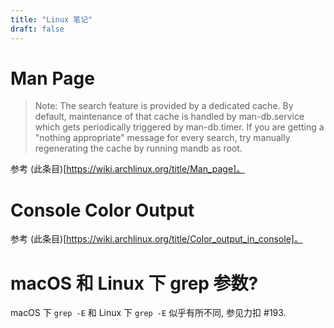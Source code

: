 ```yaml
---
title: "Linux 笔记"
draft: false
---
```


# Man Page

> Note: The search feature is provided by a dedicated cache. By default, maintenance of that cache is handled by man-db.service which gets periodically triggered by man-db.timer. If you are getting a "nothing appropriate" message for every search, try manually regenerating the cache by running mandb as root.

参考 (此条目)[https://wiki.archlinux.org/title/Man_page]。

# Console Color Output

参考 (此条目)[https://wiki.archlinux.org/title/Color_output_in_console]。

# macOS 和 Linux 下 grep 参数?

macOS 下 `grep -E` 和 Linux 下 `grep -E` 似乎有所不同, 参见力扣 #193.